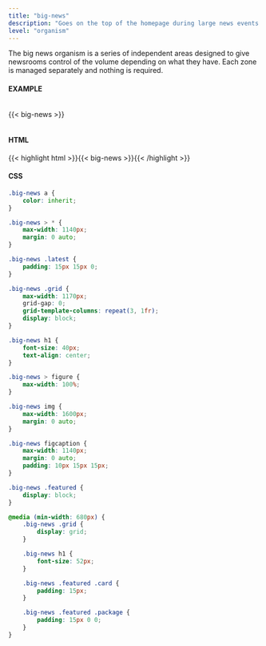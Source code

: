 ```yaml
---
title: "big-news"
description: "Goes on the top of the homepage during large news events."
level: "organism"
---
```


The big news organism is a series of independent areas designed to give newsrooms control of the volume depending on what they have. Each zone is managed separately and nothing is required.

#### EXAMPLE

<div class="example" style="padding: 15px 0;">{{< big-news >}}</div>

#### HTML

{{< highlight html >}}{{< big-news >}}{{< /highlight >}}

#### CSS

```css
.big-news a {
	color: inherit;
}

.big-news > * {
	max-width: 1140px;
	margin: 0 auto;
}

.big-news .latest {
	padding: 15px 15px 0;
}

.big-news .grid {
	max-width: 1170px;
	grid-gap: 0;
	grid-template-columns: repeat(3, 1fr);
	display: block;
}

.big-news h1 {
	font-size: 40px;
	text-align: center;
}

.big-news > figure {
	max-width: 100%;
}

.big-news img {
	max-width: 1600px;
	margin: 0 auto;
}

.big-news figcaption {
	max-width: 1140px;
	margin: 0 auto;
	padding: 10px 15px 15px;
}

.big-news .featured {
	display: block;
}

@media (min-width: 680px) {
	.big-news .grid {
		display: grid;
	}

	.big-news h1 {
		font-size: 52px;
	}

	.big-news .featured .card {
		padding: 15px;
	}

	.big-news .featured .package {
		padding: 15px 0 0;
	}
}
```
